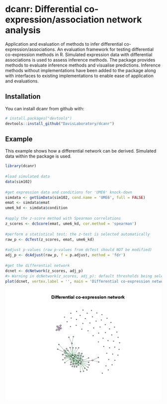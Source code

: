 
<!-- README.md is generated from README.Rmd. Please edit that file -->
dcanr: Differential co-expression/association network analysis
==============================================================

Application and evaluation of methods to infer differential co-expression/associations. An evaluation framework for testing differential co-expression methods in R. Simulated expression data with differential associations is used to assess inference methods. The package provides methods to evaluate inference methods and visualise predictions. Inference methods without implementations have been added to the package along with interfaces to existing implementations to enable ease of application and evaluations.

Installation
------------

You can install dcanr from github with:

``` r
# install.packages("devtools")
devtools::install_github("DavisLaboratory/dcanr")
```

Example
-------

This example shows how a differential network can be derived. Simulated data within the package is used.

``` r
library(dcanr)

#load simulated data
data(sim102)

#get expression data and conditions for 'UME6' knock-down
simdata <- getSimData(sim102, cond.name = 'UME6', full = FALSE)
emat <- simdata$emat
ume6_kd <- simdata$condition

#apply the z-score method with Spearman correlations
z_scores <- dcScore(emat, ume6_kd, cor.method = 'spearman')

#perform a statistical test: the z-test is selected automatically
raw_p <- dcTest(z_scores, emat, ume6_kd)

#adjust p-values (raw p-values from dcTest should NOT be modified)
adj_p <- dcAdjust(raw_p, f = p.adjust, method = 'fdr')

#get the differential network
dcnet <- dcNetwork(z_scores, adj_p)
#> Warning in dcNetwork(z_scores, adj_p): default thresholds being selected
plot(dcnet, vertex.label = '', main = 'Differential co-expression network')
```

![](README-example-1.png)
